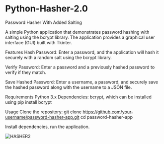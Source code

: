 # Python-Hasher-2.0
Password Hasher With Added Salting

A simple Python application that demonstrates password hashing with salting using the bcrypt library. The application provides a graphical user interface (GUI) built with Tkinter.

Features
Hash Password: Enter a password, and the application will hash it securely with a random salt using the bcrypt library.

Verify Password: Enter a password and a previously hashed password to verify if they match.

Save Hashed Password: Enter a username, a password, and securely save the hashed password along with the username to a JSON file.

Requirements
Python 3.x
Dependencies: bcrypt, which can be installed using pip install bcrypt

Usage
Clone the repository: git clone https://github.com/your-username/password-hasher-app.git
cd password-hasher-app

Install dependencies, run the application.



![HASHER2](https://github.com/petervancleave/Python-Hasher-2.0/assets/157177875/54c6ead8-53a5-4c15-babe-c4b00f7bb5d8)
